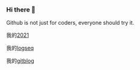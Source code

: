 ### Hi there 👋

Github is not just for coders, everyone should try it.

我的[2021](https://github.com/Daydog/2021)

我的[logseq](https://github.com/Daydog/logseq)

我的[gitblog](https://github.com/Daydog/gitblog)



<!--
**Daydog/Daydog** is a ✨ _special_ ✨ repository because its `README.md` (this file) appears on your GitHub profile.

Here are some ideas to get you started:

- 🔭 I’m currently working on ...
- 🌱 I’m currently learning ...
- 👯 I’m looking to collaborate on ...
- 🤔 I’m looking for help with ...
- 💬 Ask me about ...
- 📫 How to reach me: ...
- 😄 Pronouns: ...
- ⚡ Fun fact: ...
-->

